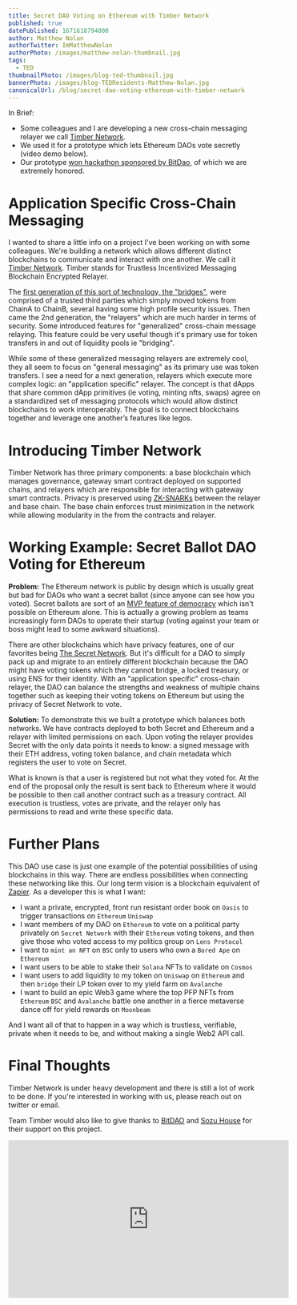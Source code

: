 ```yaml
---
title: Secret DAO Voting on Ethereum with Timber Network 
published: true
datePublished: 1671618794000
author: Matthew Nolan
authorTwitter: ImMatthewNolan
authorPhoto: /images/matthew-nolan-thumbnail.jpg
tags: 
  - TED
thumbnailPhoto: /images/blog-ted-thumbnail.jpg
bannerPhoto: /images/blog-TEDResidents-Matthew-Nolan.jpg
canonicalUrl: /blog/secret-dao-voting-ethereum-with-timber-network
---
```


In Brief:
- Some colleagues and I are developing a new cross-chain messaging relayer we call [Timber Network](https://github.com/timbernetwork).
- We used it for a prototype which lets Ethereum DAOs vote secretly (video demo below).
- Our prototype [won hackathon sponsored by BitDao](https://twitter.com/sozuhaus/status/1600305757353701377), of which we are extremely honored.

# Application Specific Cross-Chain Messaging

I wanted to share a little info on a project I've been working on with some colleagues. We're building a network which allows different distinct blockchains to communicate and interact with one another. We call it [Timber Network](https://github.com/timbernetwork). Timber stands for Trustless Incentivized Messaging Blockchain Encrypted Relayer.

The [first generation of this sort of technology, the "bridges"](https://jumpcrypto.com/security-stack-up-how-bridges-compare/), were  comprised of a trusted third parties which simply moved tokens from ChainA to ChainB, several having some high profile security issues. Then came the 2nd generation, the "relayers" which are much harder in terms of security. Some introduced features for "generalized" cross-chain message relaying. This feature could be very useful though it's primary use for token transfers in and out of liquidity pools ie "bridging".

While some of these generalized messaging relayers are extremely cool, they all seem to focus on "general messaging" as its primary use was token transfers. I see a need for a next generation, relayers which execute more complex logic: an "application specific" relayer. The concept is that dApps that share common dApp primitives (ie voting, minting nfts, swaps) agree on a standardized set of messaging protocols which would allow distinct blockchains to work interoperably. The goal is to connect blockchains together and leverage one another’s features like legos.

# Introducing Timber Network

Timber Network has three primary components: a base blockchain which manages governance, gateway smart contract deployed on supported chains, and relayers which are responsible for interacting with gateway smart contracts. Privacy is preserved using [ZK-SNARKs](https://vitalik.ca/general/2022/06/15/using_snarks.html) between the relayer and base chain. The base chain enforces trust minimization in the network while allowing modularity in the from the contracts and relayer.

# Working Example: Secret Ballot DAO Voting for Ethereum

**Problem:** The Ethereum network is public by design which is usually great but bad for DAOs who want a secret ballot (since anyone can see how you voted). Secret ballots are sort of an [MVP feature of democracy](https://en.wikipedia.org/wiki/Secret_ballot) which isn't possible on Ethereum alone. This is actually a growing problem as teams increasingly form DAOs to operate their startup (voting against your team or boss might lead to some awkward situations).

There are other blockchains which have privacy features, one of our favorites being [The Secret Network](https://scrt.network/). But it's difficult for a DAO to simply pack up and migrate to an entirely different blockchain because the DAO might have voting tokens which they cannot bridge, a locked treasury, or using ENS for their identity. With an "application specific" cross-chain relayer, the DAO can balance the strengths and weakness of multiple chains together such as keeping their voting tokens on Ethereum but using the privacy of Secret Network to vote.

**Solution:** To demonstrate this we built a prototype which balances both networks. We have contracts deployed to both Secret and Ethereum and a relayer with limited permissions on each. Upon voting the relayer provides Secret with the only data points it needs to know: a signed message with their ETH address, voting token balance, and chain metadata which registers the user to vote on Secret.

What is known is that a user is registered but not what they voted for. At the end of the proposal only the result is sent back to Ethereum where it would be possible to then call another contract such as a treasury contract. All execution is trustless, votes are private, and the relayer only has permissions to read and write these specific data.

# Further Plans

This DAO use case is just one example of the potential possibilities of using blockchains in this way. There are endless possibilities when connecting these networking like this. Our long term vision is a blockchain equivalent of [Zapier](https://zapier.com/). As a developer this is what I want:

- I want a private, encrypted, front run resistant order book on `Oasis` to trigger transactions on `Ethereum` `Uniswap`
- I want members of my DAO on `Ethereum` to vote on a political party privately on `Secret Network` with their `Ethereum` voting tokens, and then give those who voted access to my politics group on `Lens Protocol`
- I want to `mint an NFT` on `BSC` only to users who own a `Bored Ape` on `Ethereum`
- I want users to be able to stake their `Solana` NFTs to validate on `Cosmos`
- I want users to add liquidity to my token on `Uniswap` on `Ethereum` and then `bridge` their LP token over to my yield farm on `Avalanche`
- I want to build an epic Web3 game where the top PFP NFTs from `Ethereum` `BSC` and `Avalanche` battle one another in a fierce metaverse dance off for yield rewards on `Moonbeam`

And I want all of that to happen in a way which is trustless, verifiable, private when it needs to be, and without making a single Web2 API call.  

# Final Thoughts

Timber Network is under heavy development and there is still a lot of work to be done. If you're interested in working with us, please reach out on twitter or email.

Team Timber would also like to give thanks to [BitDAO](https://www.bitdao.io/) and [Sozu House](https://twitter.com/sozuhaus) for their support on this project.

<div className="text-center embed-container">
	<iframe width="560" height="315" src="https://www.youtube.com/embed/M-SE6Fm6PGU" frameborder="0" allow="accelerometer; autoplay; clipboard-write; encrypted-media; gyroscope; picture-in-picture" allowfullscreen></iframe>
</div>

